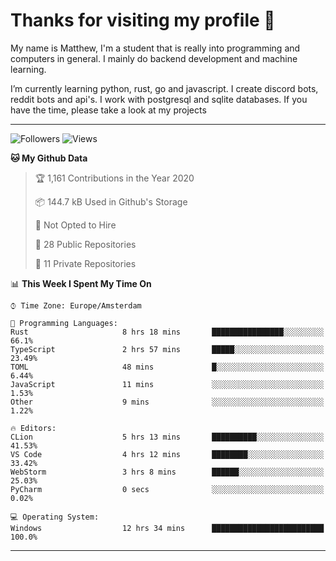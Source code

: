 # Thanks for visiting my profile 👋
My name is Matthew, I'm a student that is really into programming and computers in general. I mainly do backend development and machine learning.

I’m currently learning python, rust, go and javascript. I create discord bots, reddit bots and api's. I work with postgresql and sqlite databases. If you have the time, please take a look at my projects

---
![Followers](https://img.shields.io/github/followers/DankDumpster?style=social)
![Views](https://komarev.com/ghpvc/?username=DankDumpster&style=flat-square&color=green)
<!--START_SECTION:waka-->
**🐱 My Github Data** 

> 🏆 1,161 Contributions in the Year 2020
 > 
> 📦 144.7 kB Used in Github's Storage 
 > 
> 🚫 Not Opted to Hire
 > 
> 📜 28 Public Repositories
 > 
> 🔑 11 Private Repositories 

📊 **This Week I Spent My Time On** 

```text
⌚︎ Time Zone: Europe/Amsterdam

💬 Programming Languages: 
Rust                     8 hrs 18 mins       ████████████████░░░░░░░░░   66.1% 
TypeScript               2 hrs 57 mins       █████░░░░░░░░░░░░░░░░░░░░   23.49% 
TOML                     48 mins             █░░░░░░░░░░░░░░░░░░░░░░░░   6.44% 
JavaScript               11 mins             ░░░░░░░░░░░░░░░░░░░░░░░░░   1.53% 
Other                    9 mins              ░░░░░░░░░░░░░░░░░░░░░░░░░   1.22%

🔥 Editors: 
CLion                    5 hrs 13 mins       ██████████░░░░░░░░░░░░░░░   41.53% 
VS Code                  4 hrs 12 mins       ████████░░░░░░░░░░░░░░░░░   33.42% 
WebStorm                 3 hrs 8 mins        ██████░░░░░░░░░░░░░░░░░░░   25.03% 
PyCharm                  0 secs              ░░░░░░░░░░░░░░░░░░░░░░░░░   0.02%

💻 Operating System: 
Windows                  12 hrs 34 mins      █████████████████████████   100.0%

```


<!--END_SECTION:waka-->
-------
